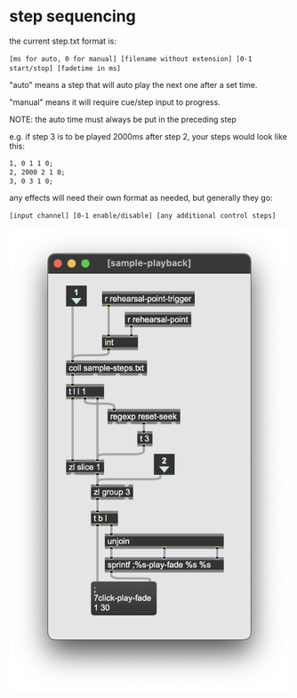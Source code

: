 # step sequencing 

the current step.txt format is:

`[ms for auto, 0 for manual] [filename without extension] [0-1 start/stop] [fadetime in ms]`

"auto" means a step that will auto play the next one after a set time.

"manual" means it will require cue/step input to progress.

NOTE: the auto time must always be put in the preceding step

e.g. if step 3 is to be played 2000ms after step 2, your steps would look like this:
```
1, 0 1 1 0;
2, 2000 2 1 0;
3, 0 3 1 0;
```

any effects will need their own format as needed, but generally they go:

`[input channel] [0-1 enable/disable] [any additional control steps]`


![sample playback](imgs/sample-playback.png?raw=true "sample playback")
